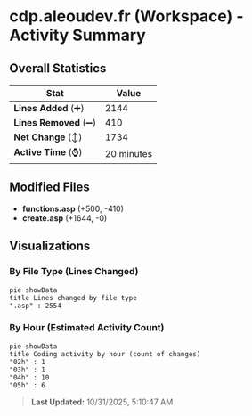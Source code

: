# cdp.aleoudev.fr (Workspace) - Activity Summary 

## Overall Statistics

| Stat                   | Value                                                             |
| ---------------------- | ----------------------------------------------------------------- |
| **Lines Added** (➕)   | 2144                                          |
| **Lines Removed** (➖) | 410                                        |
| **Net Change** (↕)    | 1734                |
| **Active Time** (⌚)   | 20 minutes |


## Modified Files
- **functions.asp** (+500, -410)
- **create.asp** (+1644, -0)

## Visualizations

### By File Type (Lines Changed)

```mermaid
pie showData
title Lines changed by file type
".asp" : 2554
```

### By Hour (Estimated Activity Count)

```mermaid
pie showData
title Coding activity by hour (count of changes)
"02h" : 1
"03h" : 1
"04h" : 10
"05h" : 6
```


> **Last Updated:** 10/31/2025, 5:10:47 AM